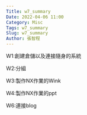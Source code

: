 ```yaml
---
Title: w7_summary
Date: 2022-04-06 11:00
Category: Misc
Tags: w7_summary
Slug: w7_summary
Author: 張智程
---
```


W1:創建倉儲以及連接隨身的系統

W2:分組

W3:製作NX作業的Wink

W4:製作NX作業的ppt

W6:連接blog

<!-- PELICAN_END_SUMMARY -->



